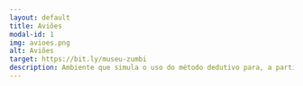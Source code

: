 ```yaml
---
layout: default
title: Aviões
modal-id: 1
img: avioes.png
alt: Aviões
target: https://bit.ly/museu-zumbi
description: Ambiente que simula o uso do método dedutivo para, a partir de evidências, deduzir uma nova informação. Neste ambiente/jogo, o usuário assume o papel de um médico que deve diagnosticar zumbis.
---
```

